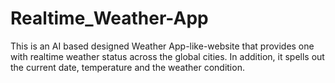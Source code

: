 # Realtime_Weather-App
This is an AI based designed Weather App-like-website that provides one with realtime weather status across the global cities. In addition, it spells out the current date, temperature and the weather condition.
